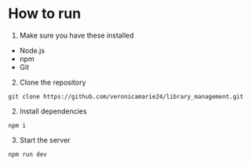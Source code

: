 # How to run
1. Make sure you have these installed
- Node.js
- npm
- Git

2. Clone the repository
```
git clone https://github.com/veronicamarie24/library_management.git
```

2. Install dependencies
```
npm i
```

3. Start the server
```
npm run dev
```